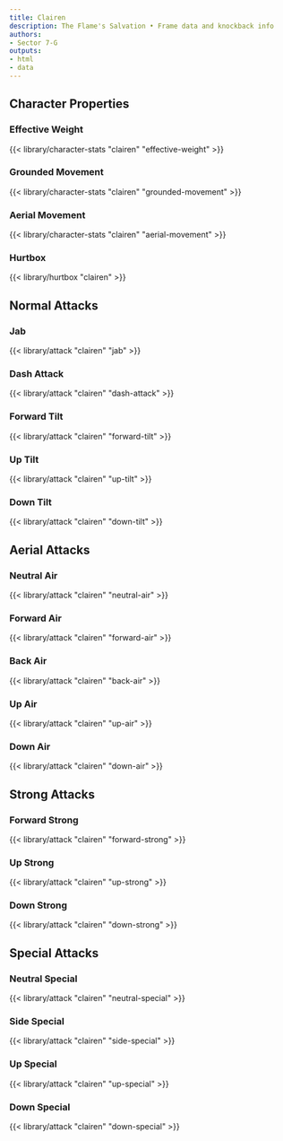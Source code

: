 ```yaml
---
title: Clairen
description: The Flame's Salvation • Frame data and knockback info
authors:
- Sector 7-G
outputs:
- html
- data
---
```


## Character Properties
### Effective Weight
{{< library/character-stats "clairen" "effective-weight" >}}
### Grounded Movement
{{< library/character-stats "clairen" "grounded-movement" >}}
### Aerial Movement
{{< library/character-stats "clairen" "aerial-movement" >}}
### Hurtbox
{{< library/hurtbox "clairen" >}}

## Normal Attacks
### Jab
{{< library/attack "clairen" "jab" >}}
### Dash Attack
{{< library/attack "clairen" "dash-attack" >}}
### Forward Tilt
{{< library/attack "clairen" "forward-tilt" >}}
### Up Tilt
{{< library/attack "clairen" "up-tilt" >}}
### Down Tilt
{{< library/attack "clairen" "down-tilt" >}}

## Aerial Attacks
### Neutral Air
{{< library/attack "clairen" "neutral-air" >}}
### Forward Air
{{< library/attack "clairen" "forward-air" >}}
### Back Air
{{< library/attack "clairen" "back-air" >}}
### Up Air
{{< library/attack "clairen" "up-air" >}}
### Down Air
{{< library/attack "clairen" "down-air" >}}

## Strong Attacks
### Forward Strong
{{< library/attack "clairen" "forward-strong" >}}
### Up Strong
{{< library/attack "clairen" "up-strong" >}}
### Down Strong
{{< library/attack "clairen" "down-strong" >}}

## Special Attacks
### Neutral Special
{{< library/attack "clairen" "neutral-special" >}}
### Side Special
{{< library/attack "clairen" "side-special" >}}
### Up Special
{{< library/attack "clairen" "up-special" >}}
### Down Special
{{< library/attack "clairen" "down-special" >}}
